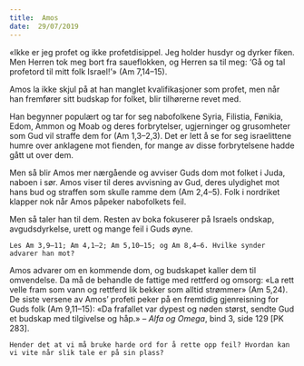 ```yaml
---
title:  Amos
date:  29/07/2019
---
```


«Ikke er jeg profet og ikke profetdisippel. Jeg holder husdyr og dyrker fiken. Men Herren tok meg bort fra saueflokken, og Herren sa til meg: ‘Gå og tal profetord til mitt folk Israel!’» (Am 7,14–15).

Amos la ikke skjul på at han manglet kvalifikasjoner som profet, men når han fremfører sitt budskap for folket, blir tilhørerne revet med.

Han begynner populært og tar for seg nabofolkene Syria, Filistia, Fønikia, Edom, Ammon og Moab og deres forbrytelser, ugjerninger og grusomheter som Gud vil straffe dem for (Am 1,3–2,3). Det er lett å se for seg israelittene humre over anklagene mot fienden, for mange av disse forbrytelsene hadde gått ut over dem.

Men så blir Amos mer nærgående og avviser Guds dom mot folket i Juda, naboen i sør. Amos viser til deres avvisning av Gud, deres ulydighet mot hans bud og straffen som skulle ramme dem (Am 2,4–5). Folk i nordriket klapper nok når Amos påpeker nabofolkets feil.

Men så taler han til dem. Resten av boka fokuserer på Israels ondskap, avgudsdyrkelse, urett og mange feil i Guds øyne.

`Les Am 3,9–11; Am 4,1–2; Am 5,10–15; og Am 8,4–6. Hvilke synder advarer han mot?`

Amos advarer om en kommende dom, og budskapet kaller dem til omvendelse. Da må de behandle de fattige med rettferd og omsorg: «La rett velle fram som vann og rettferd lik bekker som alltid strømmer» (Am 5,24). De siste versene av Amos’ profeti peker på en fremtidig gjenreisning for Guds folk (Am 9,11–15): «Da frafallet var dypest og nøden størst, sendte Gud et budskap med tilgivelse og håp.» – _Alfa og Omega_, bind 3, side 129 [PK 283].

`Hender det at vi må bruke harde ord for å rette opp feil? Hvordan kan vi vite når slik tale er på sin plass?`